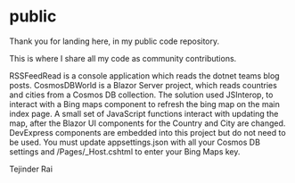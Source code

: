 # public
Thank you for landing here, in my public code repository.

This is where I share all my code as community contributions.

RSSFeedRead is a console application which reads the dotnet teams blog posts.
CosmosDBWorld is a Blazor Server project, which reads countries and cities from a Cosmos DB collection. The solution used JSInterop, to interact with a Bing maps component to refresh the bing map on the main index page. A small set of JavaScript functions interact with updating the map, after the Blazor UI components for the Country and City are changed. DevExpress components are embedded into this project but do not need to be used. You must update appsettings.json with all your Cosmos DB settings and /Pages/_Host.cshtml to enter your Bing Maps key.

Tejinder Rai
